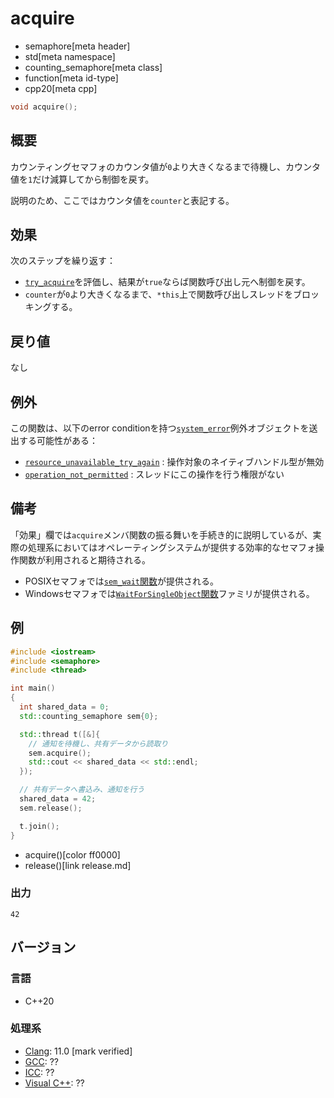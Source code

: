 # acquire
* semaphore[meta header]
* std[meta namespace]
* counting_semaphore[meta class]
* function[meta id-type]
* cpp20[meta cpp]

```cpp
void acquire();
```

## 概要
カウンティングセマフォのカウンタ値が`0`より大きくなるまで待機し、カウンタ値を`1`だけ減算してから制御を戻す。

説明のため、ここではカウンタ値を`counter`と表記する。


## 効果
次のステップを繰り返す：

- [`try_acquire`](try_acquire.md)を評価し、結果が`true`ならば関数呼び出し元へ制御を戻す。
- `counter`が`0`より大きくなるまで、`*this`上で関数呼び出しスレッドをブロッキングする。


## 戻り値
なし


## 例外
この関数は、以下のerror conditionを持つ[`system_error`](/reference/system_error/system_error.md)例外オブジェクトを送出する可能性がある：

- [`resource_unavailable_try_again`](/reference/system_error/errc.md) : 操作対象のネイティブハンドル型が無効
- [`operation_not_permitted`](/reference/system_error/errc.md) : スレッドにこの操作を行う権限がない


## 備考
「効果」欄では`acquire`メンバ関数の振る舞いを手続き的に説明しているが、実際の処理系においてはオペレーティングシステムが提供する効率的なセマフォ操作関数が利用されると期待される。

- POSIXセマフォでは[`sem_wait`関数](https://web.archive.org/web/20230206231852/http://linuxjm.osdn.jp/html/LDP_man-pages/man3/sem_wait.3.html)が提供される。
- Windowsセマフォでは[`WaitForSingleObject`関数](https://docs.microsoft.com/en-us/windows/win32/api/synchapi/nf-synchapi-waitforsingleobject)ファミリが提供される。


## 例
```cpp example
#include <iostream>
#include <semaphore>
#include <thread>

int main()
{
  int shared_data = 0;
  std::counting_semaphore sem{0};

  std::thread t([&]{
    // 通知を待機し、共有データから読取り
    sem.acquire();
    std::cout << shared_data << std::endl;
  });

  // 共有データへ書込み、通知を行う
  shared_data = 42;
  sem.release();

  t.join();
}
```
* acquire()[color ff0000]
* release()[link release.md]

### 出力
```
42
```


## バージョン
### 言語
- C++20

### 処理系
- [Clang](/implementation.md#clang): 11.0 [mark verified]
- [GCC](/implementation.md#gcc): ??
- [ICC](/implementation.md#icc): ??
- [Visual C++](/implementation.md#visual_cpp): ??

